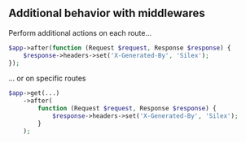 ##  Additional behavior with middlewares

Perform additional actions on each route...

```php
$app->after(function (Request $request, Response $response) {
    $response->headers->set('X-Generated-By', 'Silex');
});
```

... or on specific routes

```php
$app->get(...)
    ->after(
        function (Request $request, Response $response) {
            $response->headers->set('X-Generated-By', 'Silex');
        }
    );
```
